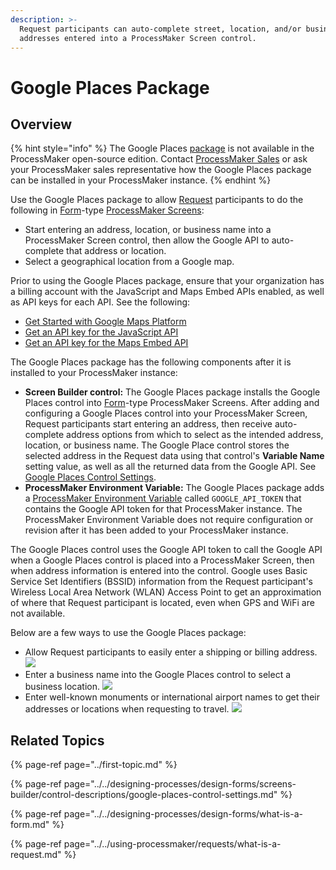 ```yaml
---
description: >-
  Request participants can auto-complete street, location, and/or business
  addresses entered into a ProcessMaker Screen control.
---
```


# Google Places Package

## Overview

{% hint style="info" %}
The Google Places [package](../first-topic.md) is not available in the ProcessMaker open-source edition. Contact [ProcessMaker Sales](https://www.processmaker.com/contact/) or ask your ProcessMaker sales representative how the Google Places package can be installed in your ProcessMaker instance.
{% endhint %}

Use the Google Places package to allow [Request](../../using-processmaker/requests/what-is-a-request.md) participants to do the following in [Form](../../designing-processes/design-forms/screens-builder/types-for-screens.md#form)-type [ProcessMaker Screens](../../designing-processes/design-forms/what-is-a-form.md):

* Start entering an address, location, or business name into a ProcessMaker Screen control, then allow the Google API to auto-complete that address or location.
* Select a geographical location from a Google map.

 Prior to using the Google Places package, ensure that your organization has a billing account with the JavaScript and Maps Embed APIs enabled, as well as API keys for each API. See the following:

* [Get Started with Google Maps Platform](https://developers.google.com/maps/gmp-get-started)
* [Get an API key for the JavaScript API](https://developers.google.com/maps/documentation/javascript/get-api-key)
* [Get an API key for the Maps Embed API](https://developers.google.com/maps/documentation/embed/get-api-key)

The Google Places package has the following components after it is installed to your ProcessMaker instance:

* **Screen Builder control:** The Google Places package installs the Google Places control into [Form](../../designing-processes/design-forms/screens-builder/types-for-screens.md#form)-type ProcessMaker Screens. After adding and configuring a Google Places control into your ProcessMaker Screen, Request participants start entering an address, then receive auto-complete address options from which to select as the intended address, location, or business name. The Google Place control stores the selected address in the Request data using that control's **Variable Name** setting value, as well as all the returned data from the Google API. See [Google Places Control Settings](../../designing-processes/design-forms/screens-builder/control-descriptions/google-places-control-settings.md).
* **ProcessMaker Environment Variable:** The Google Places package adds a [ProcessMaker Environment Variable](../../designing-processes/environment-variable-management/what-is-an-environment-variable.md) called `GOOGLE_API_TOKEN` that contains the Google API token for that ProcessMaker instance. The ProcessMaker Environment Variable does not require configuration or revision after it has been added to your ProcessMaker instance.

The Google Places control uses the Google API token to call the Google API when a Google Places control is placed into a ProcessMaker Screen, then when address information is entered into the control. Google uses Basic Service Set Identifiers \(BSSID\) information from the Request participant's Wireless Local Area Network \(WLAN\) Access Point to get an approximation of where that Request participant is located, even when GPS and WiFi are not available.

Below are a few ways to use the Google Places package:

* Allow Request participants to easily enter a shipping or billing address. ![](../../.gitbook/assets/google-places-control-address-example-package.png) 
* Enter a business name into the Google Places control to select a business location. ![](../../.gitbook/assets/google-places-control-business-example-package.png) 
* Enter well-known monuments or international airport names to get their addresses or locations when requesting to travel. ![](../../.gitbook/assets/google-places-control-airport-example-package.png) 

## Related Topics

{% page-ref page="../first-topic.md" %}

{% page-ref page="../../designing-processes/design-forms/screens-builder/control-descriptions/google-places-control-settings.md" %}

{% page-ref page="../../designing-processes/design-forms/what-is-a-form.md" %}

{% page-ref page="../../using-processmaker/requests/what-is-a-request.md" %}

